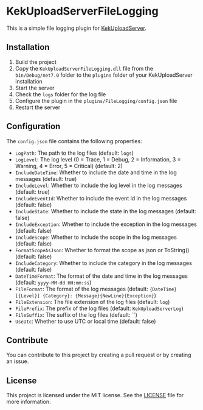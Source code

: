 # KekUploadServerFileLogging
This is a simple file logging plugin for [KekUploadServer](https://github.com/GamePowerX/KekUploadServer).

## Installation
1. Build the project
2. Copy the `KekUploadServerFileLogging.dll` file from the `bin/Debug/net7.0` folder to the `plugins` folder of your KekUploadServer installation
3. Start the server
4. Check the `logs` folder for the log file
5. Configure the plugin in the `plugins/FileLogging/config.json` file
6. Restart the server

## Configuration
The `config.json` file contains the following properties:
- `LogPath`: The path to the log files (default: `logs`)
- `LogLevel`: The log level (0 = Trace, 1 = Debug, 2 = Information, 3 = Warning, 4 = Error, 5 = Critical) (default: 2)
- `IncludeDateTime`: Whether to include the date and time in the log messages (default: true)
- `IncludeLevel`: Whether to include the log level in the log messages (default: true)
- `IncludeEventId`: Whether to include the event id in the log messages (default: false)
- `IncludeState`: Whether to include the state in the log messages (default: false)
- `IncludeException`: Whether to include the exception in the log messages (default: false)
- `IncludeScope`: Whether to include the scope in the log messages (default: false)
- `FormatScopeAsJson`: Whether to format the scope as json or ToString() (default: false)
- `IncludeCategory`: Whether to include the category in the log messages (default: false)
- `DateTimeFormat`: The format of the date and time in the log messages (default: `yyyy-MM-dd HH:mm:ss`)
- `FileFormat`: The format of the log messages (default: `{DateTime} [{Level}] {Category}: {Message}{NewLine}{Exception}`)
- `FileExtension`: The file extension of the log files (default: `log`)
- `FilePrefix`: The prefix of the log files (default: `KekUploadServerLog`)
- `FileSuffix`: The suffix of the log files (default: ``)
- `UseUtc`: Whether to use UTC or local time (default: false)

## Contribute
You can contribute to this project by creating a pull request or by creating an issue.

## License
This project is licensed under the MIT license. See the [LICENSE](https://github.com/GamePowerX/KekUploadServerFileLogging/blob/master/LICENSE) file for more information.